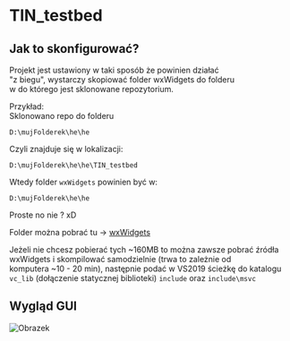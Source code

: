 # TIN_testbed

## Jak to skonfigurować?

Projekt jest ustawiony w taki sposób że powinien działać    \
"z biegu", wystarczy skopiować folder wxWidgets do folderu  \
w do którego jest sklonowane repozytorium.

Przykład: \
Sklonowano repo do folderu

```batch
D:\mujFolderek\he\he
```

Czyli znajduje się w lokalizacji:

```batch
D:\mujFolderek\he\he\TIN_testbed
```

Wtedy folder ```wxWidgets``` powinien być w:

```batch
D:\mujFolderek\he\he
```

Proste no nie ? xD

Folder można pobrać tu -> [wxWidgets](https://drive.google.com/file/d/19QC6fGoTbvylOnT7RSkwvBJ8GiaywVZF/view?usp=sharing)

Jeżeli nie chcesz pobierać tych ~160MB to można zawsze pobrać źródła \
wxWidgets i skompilować samodzielnie (trwa to zależnie od \
komputera ~10 - 20 min), następnie podać w VS2019 ścieżkę do katalogu  ```vc_lib``` (dołączenie statycznej biblioteki)
```include``` oraz ```include\msvc```

## Wygląd GUI

![Obrazek](./Schematics/GUI.png?raw=true "Obrazek")
